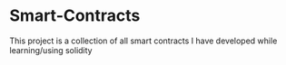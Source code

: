 ﻿# Smart-Contracts
This project is a collection of all smart contracts I have developed while learning/using solidity
